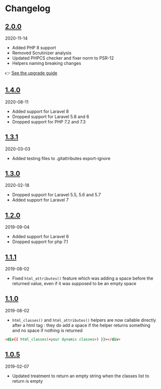 # Changelog

## [2.0.0](https://github.com/Okipa/laravel-html-helper/compare/1.4.0...2.0.0)

2020-11-14

* Added PHP 8 support
* Removed Scrutinizer analysis
* Updated PHPCS checker and fixer norm to PSR-12
* Helpers naming breaking changes

:point_right: [See the upgrade guide](/docs/upgrade-guides/from-v1-to-v2.md)

## [1.4.0](https://github.com/Okipa/laravel-html-helper/compare/1.3.1...1.4.0)

2020-08-11

* Added support for Laravel 8
* Dropped support for Laravel 5.8 and 6
* Dropped support for PHP 7.2 and 7.3

## [1.3.1](https://github.com/Okipa/laravel-html-helper/compare/1.3.0...1.3.1)

2020-03-03

* Added testing files to .gitattributes export-ignore

## [1.3.0](https://github.com/Okipa/laravel-html-helper/compare/1.2.0...1.3.0)

2020-02-18

* Dropped support for Laravel 5.5, 5.6 and 5.7
* Added support for Laravel 7

## [1.2.0](https://github.com/Okipa/laravel-html-helper/compare/1.1.1...1.2.0)

2019-09-04

* Added support for Laravel 6
* Dropped support for php 7.1

## [1.1.1](https://github.com/Okipa/laravel-html-helper/compare/1.1.0...1.1.1)

2019-08-02

* Fixed `html_attributes()` feature which was adding a space before the returned value, even if it was supposed to be an empty space

## [1.1.0](https://github.com/Okipa/laravel-html-helper/compare/1.0.5...1.1.0)

2019-08-02

* `html_classes()` and `html_attributes()` helpers are now callable directly after a html tag : they do add a space if the helper returns something and no space if nothing is returned

```html
<div{{ html_classes(<your dynamic classes>) }}></div>
```

## [1.0.5](https://github.com/Okipa/laravel-html-helper/compare/1.1.4...1.0.5)

2019-02-07

* Updated treatment to return an empty string when the classes list to return is empty
